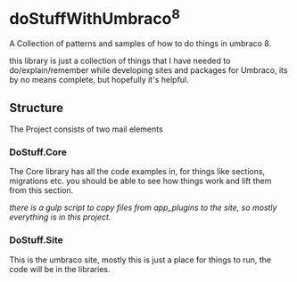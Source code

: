 # doStuffWithUmbraco<sup>8</sup>

A Collection of patterns and samples of how to do things in
umbraco 8.

this library is just a collection of things that I have needed
to do/explain/remember while developing sites and packages for
Umbraco, its by no means complete, but hopefully it's helpful.


## Structure
The Project consists of two mail elements 

### DoStuff.Core 
The Core library has all the code examples in, for things
like sections, migrations etc. you should be able to see 
how things work and lift them from this section.

*there is a gulp script to copy files from app_plugins to the site, so 
mostly everything is in this project.*

### DoStuff.Site
This is the umbraco site, mostly this is just a place 
for things to run, the code will be in the libraries. 




